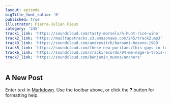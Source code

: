 ```yaml
---
layout: episode
bigTitle_font_ratio: '6'
published: true
illustrator: Pierre-Julien Fieux
category: '245'
track1_link: 'https://soundcloud.com/tasty-morsels/h-hunt-rice-wine'
track2_link: 'https://mailtapetracks.s3.amazonaws.com/245/track2.mp3'
track3_link: 'https://soundcloud.com/andrevitch/haroumi-hosono-1989'
track5_link: 'https://soundcloud.com/these-new-puritans/this-guys-in-love-with-you-1'
track6_link: 'https://soundcloud.com/crackirecords/04-me-nage-a-trois-conditional'
track7_link: 'https://soundcloud.com/benjamin_munoz/anchors'
---
```

## A New Post

Enter text in [Markdown](http://daringfireball.net/projects/markdown/). Use the toolbar above, or click the **?** button for formatting help.
